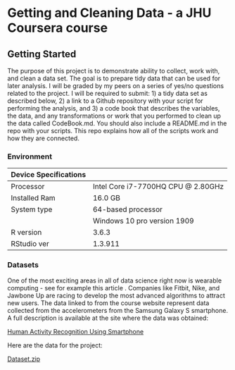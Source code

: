 # Getting and Cleaning Data - a JHU Coursera course

## Getting Started
The purpose of this project is to demonstrate ability to collect, work with, and clean a data set. The goal is to prepare tidy data that can be used for later analysis. I will be graded by my peers on a series of yes/no questions related to the project. I will be required to submit: 1) a tidy data set as described below, 2) a link to a Github repository with your script for performing the analysis, and 3) a code book that describes the variables, the data, and any transformations or work that you performed to clean up the data called CodeBook.md. You should also include a README.md in the repo with your scripts. This repo explains how all of the scripts work and how they are connected. 

### Environment
| Device Specifications  |  |
| --- | --- |
| Processor | Intel Core i7-7700HQ CPU @ 2.80GHz  |
| Installed Ram | 16.0 GB  |
| System type | 64-based processor          |
|               | Windows 10 pro version 1909 |
| R version | 3.6.3 |
| RStudio ver | 1.3.911 |
### Datasets
One of the most exciting areas in all of data science right now is wearable computing - see for example this article . Companies like Fitbit, Nike, and Jawbone Up are racing to develop the most advanced algorithms to attract new users. The data linked to from the course website represent data collected from the accelerometers from the Samsung Galaxy S smartphone. A full description is available at the site where the data was obtained:

[Human Activity Recognition Using Smartphone](http://archive.ics.uci.edu/ml/datasets/Human+Activity+Recognition+Using+Smartphones)

Here are the data for the project:

[Dataset.zip](https://d396qusza40orc.cloudfront.net/getdata%2Fprojectfiles%2FUCI%20HAR%20Dataset.zip)



